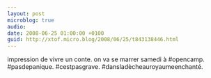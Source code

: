 ```yaml
---
layout: post
microblog: true
audio: 
date: 2008-06-25 01:00:00 +0100
guid: http://xtof.micro.blog/2008/06/25/t843138446.html
---
```

impression de vivre un conte. on va se marrer samedi à #opencamp. #pasdepanique. #cestpasgrave. #dansladècheauroyaumeenchanté.
